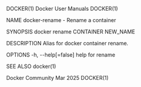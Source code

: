 DOCKER(1)							      Docker User Manuals							     DOCKER(1)

NAME
       docker-rename - Rename a container

SYNOPSIS
       docker rename CONTAINER NEW_NAME

DESCRIPTION
       Alias for docker container rename.

OPTIONS
       -h, --help[=false]      help for rename

SEE ALSO
       docker(1)

Docker Community							   Mar 2025								     DOCKER(1)
